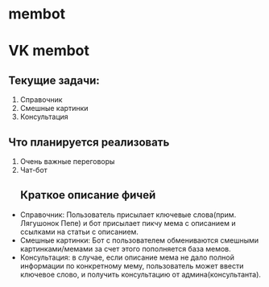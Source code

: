 # membot
<h1>VK membot</h1>
<div>
<h2>Текущие задачи:</h2>
<ol>
 <li>Справочник</li>
 <li>Смешные картинки</li>
 <li>Консультация</li>
</ol>
<h2>Что планируется реализовать</h2>
<ol>
 <li> Очень важные переговоры</li>
 <li> Чат-бот</li>
</ol>
<ul>
<h2>Краткое описание фичей</h2>
 <li>Справочник: Пользователь присылает ключевые слова(прим. Лягушонок Пепе) и бот присылает пикчу мема с описанием и ссылками на статьи с описанием.</li>
 <li>Смешные картинки: Бот с пользователем обмениваются смешными картинками/мемами за счет этого пополняется база мемов.</li>
 <li>Консультация: в случае, если описание мема не дало полной информации по конкретному мему, пользователь может ввести ключевое слово, и получить консультацию от админа(консультанта).</li>
</ul>
</div>
